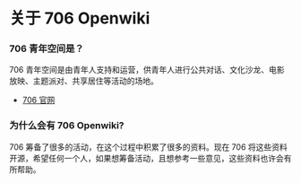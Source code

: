 # 关于 706 Openwiki


### 706 青年空间是？

706 青年空间是由青年人支持和运营，供青年人进行公共对话、文化沙龙、电影放映、主题派对、共享居住等活动的场地。

*  [706 官网](https://706er.com/home)

### 为什么会有 706 Openwiki?

706 筹备了很多的活动，在这个过程中积累了很多的资料。现在 706 将这些资料开源，希望任何一个人，如果想筹备活动，且想参考一些意见，这些资料也许会有所帮助。

